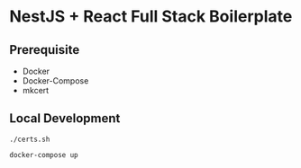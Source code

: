 # NestJS + React Full Stack Boilerplate

## Prerequisite

- Docker
- Docker-Compose
- mkcert

## Local Development

```
./certs.sh

docker-compose up
```

